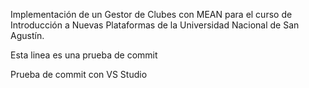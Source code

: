 Implementación de un Gestor de Clubes con MEAN para el curso de Introducción a Nuevas Plataformas de la Universidad Nacional de San Agustín.

Esta linea es una prueba de commit

Prueba de commit con VS Studio